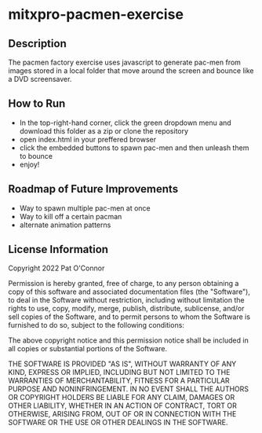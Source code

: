 # mitxpro-pacmen-exercise

## Description

The pacmen factory exercise uses javascript to generate pac-men from images stored in a local folder that move around the screen and bounce like a DVD screensaver.


## How to Run

* In the top-right-hand corner, click the green dropdown menu and download this folder as a zip or clone the repository
* open index.html in your preffered browser
* click the embedded buttons to spawn pac-men and then unleash them to bounce
* enjoy!

## Roadmap of Future Improvements

* Way to spawn multiple pac-men at once
* Way to kill off a certain pacman
* alternate animation patterns

## License Information

Copyright 2022 Pat O'Connor

Permission is hereby granted, free of charge, to any person obtaining a copy of this software and associated documentation files (the "Software"), to deal in the Software without restriction, including without limitation the rights to use, copy, modify, merge, publish, distribute, sublicense, and/or sell copies of the Software, and to permit persons to whom the Software is furnished to do so, subject to the following conditions:

The above copyright notice and this permission notice shall be included in all copies or substantial portions of the Software.

THE SOFTWARE IS PROVIDED "AS IS", WITHOUT WARRANTY OF ANY KIND, EXPRESS OR IMPLIED, INCLUDING BUT NOT LIMITED TO THE WARRANTIES OF MERCHANTABILITY, FITNESS FOR A PARTICULAR PURPOSE AND NONINFRINGEMENT. IN NO EVENT SHALL THE AUTHORS OR COPYRIGHT HOLDERS BE LIABLE FOR ANY CLAIM, DAMAGES OR OTHER LIABILITY, WHETHER IN AN ACTION OF CONTRACT, TORT OR OTHERWISE, ARISING FROM, OUT OF OR IN CONNECTION WITH THE SOFTWARE OR THE USE OR OTHER DEALINGS IN THE SOFTWARE.